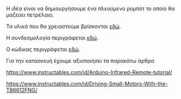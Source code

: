Η ιδέα είναι να δημιουργήσουμε ένα πλεούμενο ρομπότ το οποίο θα μαζεύει πετρέλαιο.

Τα υλικά που θα χρειαστούμε βρίσκονται [εδώ](https://github.com/ezeakis/ellak_20192020_teamA/blob/master/%CE%A5%CE%BB%CE%B9%CE%BA%CE%AC).

Η συνδεσμολογία περιγράφεται [εδώ](https://github.com/ezeakis/ellak_20192020_teamA/blob/master/%CE%A3%CF%85%CE%BD%CE%B4%CE%B5%CF%83%CE%BC%CE%BF%CE%BB%CE%BF%CE%B3%CE%AF%CE%B1).

Ο κώδικας περιγράφεται [εδώ](https://github.com/ezeakis/ellak_20192020_teamA/blob/master/%CE%9A%CF%8E%CE%B4%CE%B9%CE%BA%CE%B1%CF%82).

Για την κατασκευή έχουμε αξιοποιήσει τα παρακάτω άρθρα

https://www.instructables.com/id/Arduino-Infrared-Remote-tutorial/ 

https://www.instructables.com/id/Driving-Small-Motors-With-the-TB6612FNG/ 
